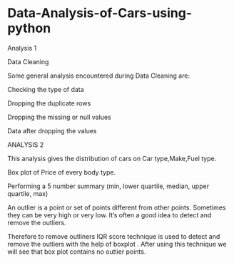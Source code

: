 # Data-Analysis-of-Cars-using-python

Analysis 1 

Data Cleaning 

Some general analysis encountered during Data Cleaning are:

Checking the type of data

Dropping the duplicate rows

Dropping the missing or null values

Data after dropping the values












ANALYSIS 2

This analysis gives the distribution of cars on Car type,Make,Fuel type.

Box plot of Price of every body type.

Performing a 5 number summary (min, lower quartile, median, upper quartile, max)

An outlier is a point or set of points different from other points. Sometimes they can be very high or very low. It’s often a good idea to detect and remove the outliers.

Therefore to remove outliners IQR score technique is used  to detect and remove the outliers with the help of boxplot
.
After using this technique we will see that  box plot contains no outlier points.
